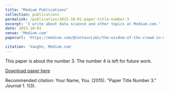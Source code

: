 ```yaml
---
title: "Medium Publications"
collection: publications
permalink: /publication/2015-10-01-paper-title-number-3
excerpt: 'I write about data science and other topics at Medium.com.'
date: 2015-10-01
venue: 'Medium.com'
paperurl: 'https://medium.com/@CentaurLabs/the-wisdom-of-the-crowd-in-medicine-455435f4826a#:~:text=The%20wisdom%20of%20the%20crowd%20relies%20on%20the%20diversity%20and,better%20than%20a%20singular%20opinion.'

citation: 'Vaughn, Medium.com'
---
```

This paper is about the number 3. The number 4 is left for future work.

[Download paper here](http://academicpages.github.io/files/paper3.pdf)

Recommended citation: Your Name, You. (2015). "Paper Title Number 3." <i>Journal 1</i>. 1(3).